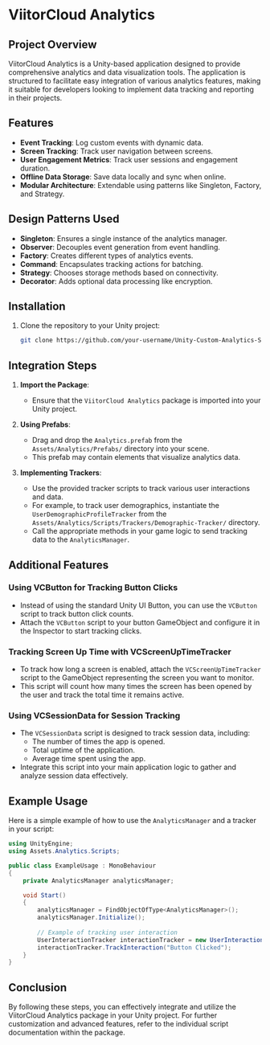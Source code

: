 # ViitorCloud Analytics

## Project Overview
ViitorCloud Analytics is a Unity-based application designed to provide comprehensive analytics and data visualization tools. The application is structured to facilitate easy integration of various analytics features, making it suitable for developers looking to implement data tracking and reporting in their projects.

## Features
- **Event Tracking**: Log custom events with dynamic data.
- **Screen Tracking**: Track user navigation between screens.
- **User Engagement Metrics**: Track user sessions and engagement duration.
- **Offline Data Storage**: Save data locally and sync when online.
- **Modular Architecture**: Extendable using patterns like Singleton, Factory, and Strategy.

## Design Patterns Used
- **Singleton**: Ensures a single instance of the analytics manager.
- **Observer**: Decouples event generation from event handling.
- **Factory**: Creates different types of analytics events.
- **Command**: Encapsulates tracking actions for batching.
- **Strategy**: Chooses storage methods based on connectivity.
- **Decorator**: Adds optional data processing like encryption.

## Installation
1. Clone the repository to your Unity project:
   ```bash
   git clone https://github.com/your-username/Unity-Custom-Analytics-System.git
   ```

## Integration Steps
1. **Import the Package**:
   - Ensure that the `ViitorCloud Analytics` package is imported into your Unity project.

2. **Using Prefabs**:
   - Drag and drop the `Analytics.prefab` from the `Assets/Analytics/Prefabs/` directory into your scene.
   - This prefab may contain elements that visualize analytics data.

3. **Implementing Trackers**:
   - Use the provided tracker scripts to track various user interactions and data.
   - For example, to track user demographics, instantiate the `UserDemographicProfileTracker` from the `Assets/Analytics/Scripts/Trackers/Demographic-Tracker/` directory.
   - Call the appropriate methods in your game logic to send tracking data to the `AnalyticsManager`.

## Additional Features
### Using VCButton for Tracking Button Clicks
- Instead of using the standard Unity UI Button, you can use the `VCButton` script to track button click counts.
- Attach the `VCButton` script to your button GameObject and configure it in the Inspector to start tracking clicks.

### Tracking Screen Up Time with VCScreenUpTimeTracker
- To track how long a screen is enabled, attach the `VCScreenUpTimeTracker` script to the GameObject representing the screen you want to monitor.
- This script will count how many times the screen has been opened by the user and track the total time it remains active.

### Using VCSessionData for Session Tracking
- The `VCSessionData` script is designed to track session data, including:
  - The number of times the app is opened.
  - Total uptime of the application.
  - Average time spent using the app.
- Integrate this script into your main application logic to gather and analyze session data effectively.

## Example Usage
Here is a simple example of how to use the `AnalyticsManager` and a tracker in your script:

```csharp
using UnityEngine;
using Assets.Analytics.Scripts;

public class ExampleUsage : MonoBehaviour
{
    private AnalyticsManager analyticsManager;

    void Start()
    {
        analyticsManager = FindObjectOfType<AnalyticsManager>();
        analyticsManager.Initialize();
        
        // Example of tracking user interaction
        UserInteractionTracker interactionTracker = new UserInteractionTracker();
        interactionTracker.TrackInteraction("Button Clicked");
    }
}
```

## Conclusion
By following these steps, you can effectively integrate and utilize the ViitorCloud Analytics package in your Unity project. For further customization and advanced features, refer to the individual script documentation within the package.

